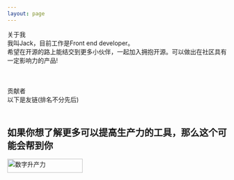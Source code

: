 ```yaml
---
layout: page
---
```


<script setup>
import { VPTeamMembers } from 'vitepress/theme'
import { Friends, Creators } from './vue/member.config'
</script>

<div class='description'>
    <div class='text-size-24 title'>关于我</div>
    <div class='text-size-20'>我叫Jack，目前工作是Front end developer。</div>
    <div class='text-size-18'>希望在开源的路上能结交到更多小伙伴，一起加入拥抱开源。可以做出在社区具有一定影响力的产品!</div>
</div>
<div class='description text-size-24 title' style='margin-top: 50px'>贡献者</div>
<VPTeamMembers size="small" :members="Creators" />
<div class='description'>
    <div class='text-size-20 my'>以下是友链(排名不分先后)</div>
</div>
<VPTeamMembers size="small" :members="Friends" />
<h2 class='description text-size-24 title' style='margin-top: 50px'>如果你想了解更多可以提高生产力的工具，那么这个可能会帮到你</h2>
<div class='description github-users_flex'>
    <a href='https://www.shengchanli.online/?contributor=1511580946661408' target='_blank'>
        <img style='width: 173px; height: 32px; border-radius: 0;' src='https://static01.shengchanli.online/frontend_asset/logo.png' referrerpolicy="no-referrer" alt='数字升产力' />
    </a>

</div>
